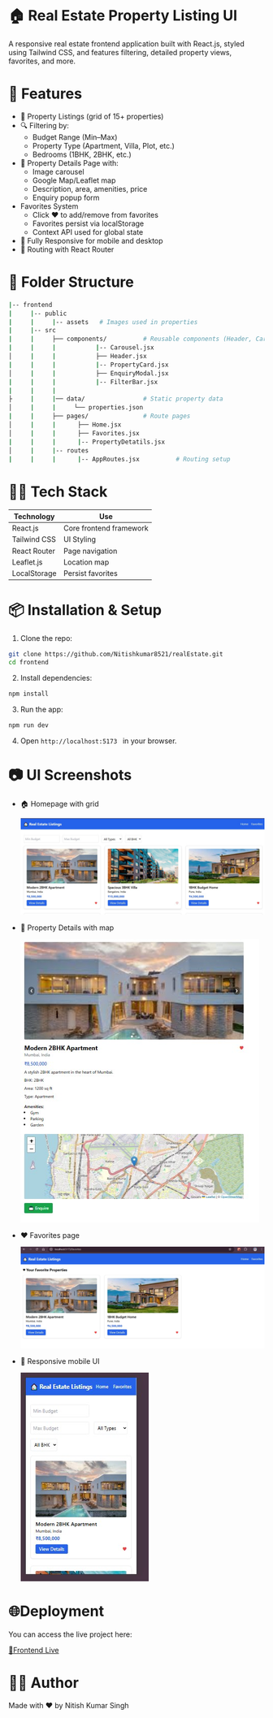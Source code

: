 # 🏠 Real Estate Property Listing UI
A responsive real estate frontend application built with React.js, styled using Tailwind CSS, and features filtering, detailed property views, favorites, and more.

# 🚀 Features
- 🏡 Property Listings (grid of 15+ properties)
- 🔍 Filtering by:
  - Budget Range (Min–Max)
  - Property Type (Apartment, Villa, Plot, etc.)
  - Bedrooms (1BHK, 2BHK, etc.)
- 📄 Property Details Page with:
  - Image carousel
  - Google Map/Leaflet map
  - Description, area, amenities, price
  - Enquiry popup form
- Favorites System
  - Click ♥ to add/remove from favorites
  - Favorites persist via localStorage
  - Context API used for global state
- 📱 Fully Responsive for mobile and desktop
- 🔀 Routing with React Router

# 📁 Folder Structure
```bash
|-- frontend
|     |-- public
|     |     |-- assets   # Images used in properties
|     |-- src             
|     |     ├── components/          # Reusable components (Header, Card, Modal, etc.)
|     |     |           |-- Carousel.jsx
│     |     |           ├── Header.jsx
|     |     |           |-- PropertyCard.jsx
│     |     |           ├── EnquiryModal.jsx
|     |     |           |-- FilterBar.jsx
|     |     |     
├     |     |── data/                # Static property data
│     |     |     └── properties.json
|     |     ├── pages/               # Route pages
│     |     |      ├── Home.jsx
│     |     |      ├── Favorites.jsx
|     |     |      |-- PropertyDetatils.jsx
│     |     |-- routes
|     |     |      |-- AppRoutes.jsx          # Routing setup
```
# 🧑‍💻 Tech Stack
| Technology   | Use                     |
|--------------|-------------------------|
| React.js     | Core frontend framework |
| Tailwind CSS | UI Styling              |
| React Router | Page navigation         |
| Leaflet.js   | Location map            |     
| LocalStorage | Persist favorites       |
# 📦 Installation & Setup
  1. Clone the repo:
```bash
git clone https://github.com/Nitishkumar8521/realEstate.git
cd frontend
```
 2. Install dependencies:
```bash
npm install
```
 3. Run the app:
```bash
npm run dev
```
 4. Open ```http://localhost:5173 ``` in your browser.
# 📷 UI Screenshots
- 🏠 Homepage with grid
  
   ![App Screenshot](https://github.com/Nitishkumar8521/realEstate/blob/main/frontend/public/home.jpg?raw=true)
  
- 📄 Property Details with map
  
   ![App Screenshot](https://github.com/Nitishkumar8521/realEstate/blob/main/frontend/public/property%20detail%20with%20map.jpg?raw=true)
  
- ❤️ Favorites page
  
   ![App Screenshot](https://github.com/Nitishkumar8521/realEstate/blob/main/frontend/public/favorites%20page.jpg?raw=true)
  
- 📱 Responsive mobile UI
  
   ![App Screenshot](https://github.com/Nitishkumar8521/realEstate/blob/main/frontend/public/mobile%20ui.jpg?raw=true)

# 🌐Deployment

You can access the live project here:

[🔗Frontend Live](https://real-estate-frontend-ebon.vercel.app/)

# 👨‍💻 Author
  Made with ❤️ by Nitish Kumar Singh
